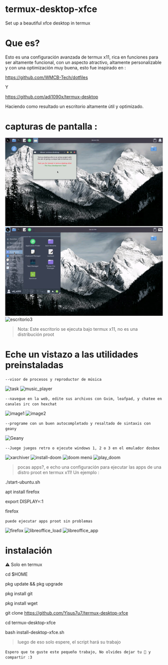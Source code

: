 # termux-desktop-xfce
Set up a beautiful xfce desktop in termux 

# Que es? 

Esto es una configuración avanzada de termux x11, 
rica en funciones para ser altamente funcional,
con un aspecto atractivo, altamente personalizable
y con una optimización muy buena, esto fue 
inspirado en :

https://github.com/WMCB-Tech/dotfiles

Y

https://github.com/adi1090x/termux-desktop

Haciendo como resultado un escritorio altamente
útil y optimizado. 

# capturas de pantalla :

![escritorio](./fotos/desktop.png)
![escritorio2](./fotos/desktop2.png)
![escritorio3](./fotos/desktop_settings.png)

> Nota: Este escritorio se ejecuta bajo termux 
x11, no es una distribución proot

# Eche un vistazo a las utilidades preinstaladas

`--visor de procesos y reproductor de música`

![task](./fotos/task.png)
![music_player](./fotos/play_music.png)

`--navegue en la web, edite sus archivos con Gvim,
leafpad, y chatee en canales irc con hexchat`

![image1](./fotos/web-and-mail.png) 
![image2](./fotos/chat_vim_text-editor.png) 

`--programe con un buen autocompletado y resaltado
de sintaxis con geany`

![Geany](./fotos/geany.png)

`--Juege juegos retro o ejecute windows 1, 2 o 3
en el emulador dosbox`

![xarchiver](./fotos/xarchiver.png)
![install-doom](./fotos/install_doom.png)
![doom menú](./fotos/playdoom-menu.png)
![play_doom](./fotos/play_doom.png)

> pocas apps?, e echo una configuración para 
> ejecutar las apps de una distro proot en termux x11! 
> Un ejemplo :

./start-ubuntu.sh

apt install firefox

export DISPLAY=:1

firefox 

`puede ejecutar apps proot sin problemas`

![firefox](./fotos/proot-firefox.png) 
![libreoffice_load](./fotos/proot-libreoffice.png) 
![libreoffice_app](./fotos/proot-libreoffice2.png) 

# instalación 

⚠ Solo en termux 

cd $HOME

pkg update && pkg upgrade 

pkg install git 

pkg install wget 

git clone https://github.com/Yisus7u7/termux-desktop-xfce

cd termux-desktop-xfce

bash install-desktop-xfce.sh

> luego de eso solo espere, el script hará su trabajo 

`Espero que te guste este pequeño trabajo,
No olvides dejar tu 🌟 y compartir :3`



